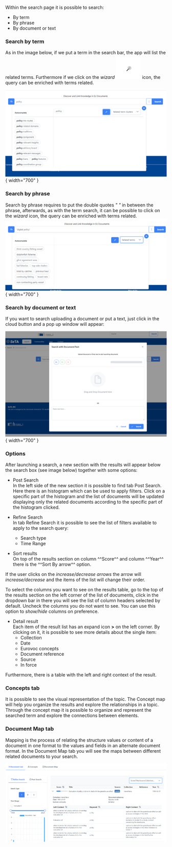 
Within the search page it is possible to search:

* By term
* By phrase
* By document or text
    

### Search by term
As in the image below, if we put a term in the search bar, the app will list the related terms. Furthermore if we click on the *wizard* ![Image title](../img/wizard.png)
 icon, the query can be enriched with terms related.

![Screenshot](../img/search_term.png){ width="700" }


### Search by phrase
Search by phrase requires to put the double quotes *" "* in between the phrase, afterwards, as with the term search, it can be possible to click on the *wizard* icon, the query can be enriched with terms related.
![Screenshot](../img/search_phrase.png){ width="700" }


### Search by document or text

If you want to search uploading a document or put a text, just click in the cloud button and a pop up window will appear:

![Screenshot](../img/upload.png){ width="700" }


### Options
After launching a search, a new section with the results will appear below the search box (see image below) together with some options:

- Post Search   
In the left side of the new section it is possible to find tab Post Search. Here there is an histogram which can be used to apply filters. Click on a specific part of the histogram and the list of documents will be updated displaying only the related documents according to the specific part of the histogram clicked.

- Refine Search      
In tab Refine Search it is possible to see the list of filters available to apply to the search query:     
    - Search type  
    - Time Range        

- Sort results        
On top of the results section on column ^^Score^^ and column ^^Year^^ there is the ^^Sort By arrow^^ option. 

If the user clicks on the *increase/decrease arrows* the arrow will *increase/decrease* and the items of the list will change their order.

To select the columns you want to see on the results table, go to the top of the results section on the left corner of the list of documents, click in the dropdown bar in there you will see the list of column headers selected by default. Uncheck the columns you do not want to see.  You can use this option to *show/hide* columns on preference.

- Detail result                
Each item of the result list has an expand icon **>** on the left corner. By clicking on it, it is possible to see more details about the single item:          
    - Collection        
    - Date           
    - Eurovoc concepts
    - Document reference
    - Source
    - In force

Furthermore, there is a table with the left and right context of the result.

### Concepts tab           
It is possible to see the visual representation of the topic. The Concept map will help you organize the results and explore the relationships in a topic. Through the concept map it is possible to organize and represent the searched term and explore the connections between elements.  


### Document Map tab         
Mapping is the process of relating the structure values or content of a document in one format to the values and fields in an alternate document format. In the Document Map tab you will see the maps between different related documents to your search.  



![Image title](../img/search_results_detail.png)